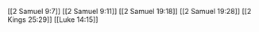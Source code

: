 [[2 Samuel 9:7]]
[[2 Samuel 9:11]]
[[2 Samuel 19:18]]
[[2 Samuel 19:28]]
[[2 Kings 25:29]]
[[Luke 14:15]]
